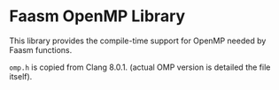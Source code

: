 # Faasm OpenMP Library

This library provides the compile-time support for OpenMP needed by Faasm functions.

`omp.h` is copied from Clang 8.0.1. (actual OMP version is detailed the file itself).
